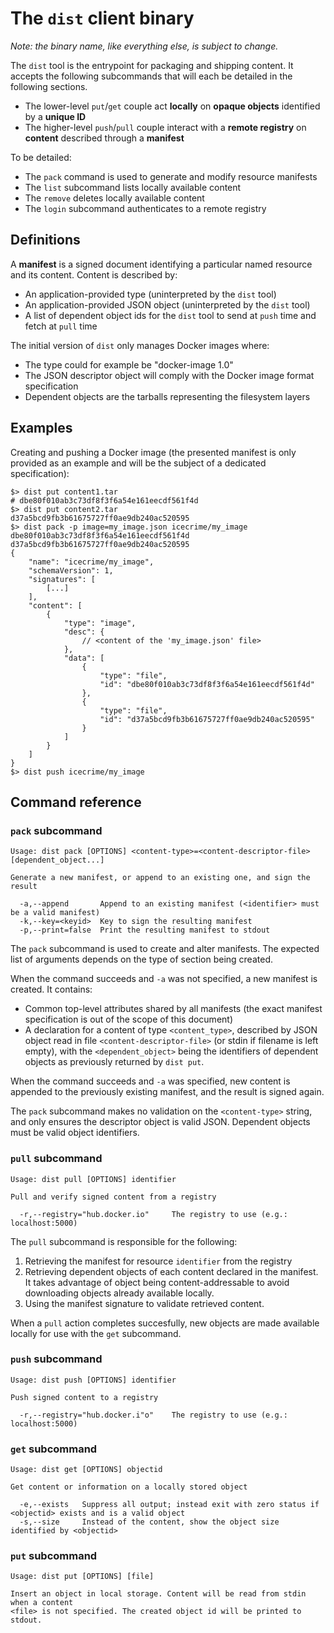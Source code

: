 The `dist` client binary
========================

*Note: the binary name, like everything else, is subject to change.*

The `dist` tool is the entrypoint for packaging and shipping content. It accepts the following subcommands that will each be detailed in the following sections.

  - The lower-level `put`/`get` couple act **locally** on **opaque objects** identified by a **unique ID**
  - The higher-level `push`/`pull` couple interact with a **remote registry** on **content** described through a **manifest**

To be detailed:

  - The `pack` command is used to generate and modify resource manifests
  - The `list` subcommand lists locally available content
  - The `remove` deletes locally available content
  - The `login` subcommand authenticates to a remote registry

## Definitions

A **manifest** is a signed document identifying a particular named resource and its content. Content is described by:

  - An application-provided type (uninterpreted by the `dist` tool)
  - An application-provided JSON object (uninterpreted by the `dist` tool)
  - A list of dependent object ids for the `dist` tool to send at `push` time and fetch at `pull` time

The initial version of `dist` only manages Docker images where:

  - The type could for example be "docker-image 1.0"
  - The JSON descriptor object will comply with the Docker image format specification
  - Dependent objects are the tarballs representing the filesystem layers

## Examples

Creating and pushing a Docker image (the presented manifest is only provided as an example and will be the subject of a dedicated specification):

```
$> dist put content1.tar
# dbe80f010ab3c73df8f3f6a54e161eecdf561f4d
$> dist put content2.tar
d37a5bcd9fb3b61675727ff0ae9db240ac520595
$> dist pack -p image=my_image.json icecrime/my_image dbe80f010ab3c73df8f3f6a54e161eecdf561f4d d37a5bcd9fb3b61675727ff0ae9db240ac520595
{
	"name": "icecrime/my_image",
	"schemaVersion": 1,
	"signatures": [
		[...]
	],
    "content": [
        {
            "type": "image",
            "desc": {
                // <content of the 'my_image.json' file>
            },
            "data": [
                {
                    "type": "file",
                    "id": "dbe80f010ab3c73df8f3f6a54e161eecdf561f4d"
                },
                {
                    "type": "file",
                    "id": "d37a5bcd9fb3b61675727ff0ae9db240ac520595"
                }
            ]
        }
    ]
}
$> dist push icecrime/my_image
```

## Command reference

### `pack` subcommand

```
Usage: dist pack [OPTIONS] <content-type>=<content-descriptor-file> [dependent_object...]

Generate a new manifest, or append to an existing one, and sign the result

  -a,--append		Append to an existing manifest (<identifier> must be a valid manifest)
  -k,--key=<keyid>	Key to sign the resulting manifest
  -p,--print=false	Print the resulting manifest to stdout
```

The `pack` subcommand is used to create and alter manifests. The expected list of arguments depends on the type of section being created.

When the command succeeds and `-a` was not specified, a new manifest is created. It contains:

* Common top-level attributes shared by all manifests (the exact manifest specification is out of the scope of this document)
* A declaration for a content of type `<content_type>`, described by JSON object read in file `<content-descriptor-file>` (or stdin if filename is left empty), with the `<dependent_object>` being the identifiers of dependent objects as previously returned by `dist put`.

When the command succeeds and `-a` was specified, new content is appended to the previously existing manifest, and the result is signed again.

The `pack` subcommand makes no validation on the `<content-type>` string, and only ensures the descriptor object is valid JSON. Dependent objects must be valid object identifiers.

### `pull` subcommand

```
Usage: dist pull [OPTIONS] identifier

Pull and verify signed content from a registry

  -r,--registry="hub.docker.io"		The registry to use (e.g.: localhost:5000)

```

The `pull` subcommand is responsible for the following:

  1. Retrieving the manifest for resource `identifier` from the registry
  2. Retrieving dependent objects of each content declared in the manifest. It takes advantage of object being content-addressable to avoid downloading objects already available locally.
  3. Using the manifest signature to validate retrieved content.

When a `pull` action completes succesfully, new objects are made available locally for use with the `get` subcommand.

### `push` subcommand

```
Usage: dist push [OPTIONS] identifier

Push signed content to a registry

  -r,--registry="hub.docker.i"o" 	The registry to use (e.g.: localhost:5000)
```

### `get` subcommand

```
Usage: dist get [OPTIONS] objectid

Get content or information on a locally stored object

  -e,--exists	Suppress all output; instead exit with zero status if <objectid> exists and is a valid object
  -s,--size		Instead of the content, show the object size identified by <objectid>
```

### `put` subcommand

```
Usage: dist put [OPTIONS] [file]

Insert an object in local storage. Content will be read from stdin when a content
<file> is not specified. The created object id will be printed to stdout.
```
